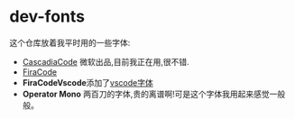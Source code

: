 # dev-fonts

这个仓库放着我平时用的一些字体:

- [CascadiaCode](https://github.com/microsoft/cascadia-code) 微软出品,目前我正在用,很不错.
- [FiraCode](https://github.com/tonsky/FiraCode)
- **FiraCodeVscode**添加了[vscode字体](https://github.com/mortepau/codicons.nvim)
- **Operator Mono** 两百刀的字体,贵的离谱啊!可是这个字体我用起来感觉一般般。